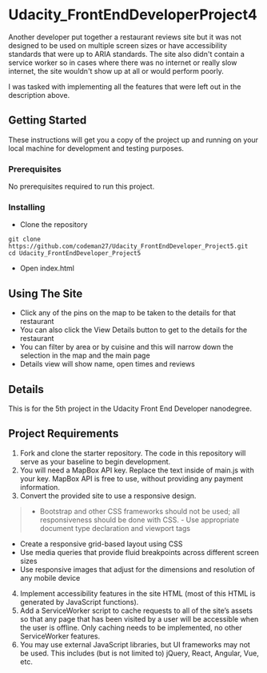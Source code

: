 # Udacity_FrontEndDeveloperProject4
Another developer put together a restaurant reviews site but it was not designed to be used on multiple screen sizes or have accessibility standards that were up to ARIA standards. The site also didn't contain a service worker so in cases where there was no internet or really slow internet, the site wouldn't show up at all or would perform poorly.

I was tasked with implementing all the features that were left out in the description above.

## Getting Started

These instructions will get you a copy of the project up and running on your local machine for development and testing purposes.

### Prerequisites

No prerequisites required to run this project.

### Installing

- Clone the repository

```
git clone https://github.com/codeman27/Udacity_FrontEndDeveloper_Project5.git
cd Udacity_FrontEndDeveloper_Project5
```
- Open index.html

## Using The Site
- Click any of the pins on the map to be taken to the details for that restaurant
- You can also click the View Details button to get to the details for the restaurant
- You can filter by area or by cuisine and this will narrow down the selection in the map and the main page
- Details view will show name, open times and reviews

## Details
This is for the 5th project in the Udacity Front End Developer nanodegree. 

## Project Requirements
1. Fork and clone the starter repository. The code in this repository will serve as your baseline to begin development.
2. You will need a MapBox API key. Replace the text <your MAPBOX API KEY HERE>inside of main.js with your key. MapBox API is free to use, without providing any payment information.
3. Convert the provided site to use a responsive design.
  > - Bootstrap and other CSS frameworks should not be used; all responsiveness should be done with CSS.
    - Use appropriate document type declaration and viewport tags
  - Create a responsive grid-based layout using CSS
  - Use media queries that provide fluid breakpoints across different screen sizes
  - Use responsive images that adjust for the dimensions and resolution of any mobile device
4. Implement accessibility features in the site HTML (most of this HTML is generated by JavaScript functions).
5. Add a ServiceWorker script to cache requests to all of the site’s assets so that any page that has been visited by a user will be accessible when the user is offline. Only caching needs to be implemented, no other ServiceWorker features.
6. You may use external JavaScript libraries, but UI frameworks may not be used. This includes (but is not limited to) jQuery, React, Angular, Vue, etc.
